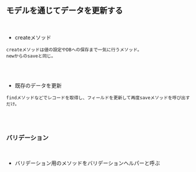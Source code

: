 ## モデルを通じてデータを更新する  
<br>  

- createメソッド  
```
createメソッドは値の設定やDBへの保存まで一気に行うメソッド。
newからのsaveと同じ。
```
<br>
<br>

- 既存のデータを更新
```
findメソッドなどでレコードを取得し、フィールドを更新して再度saveメソッドを呼び出すだけ。
```
<br>
<br>


### バリデーション  
<br>

- バリデーション用のメソッドをバリデーションヘルパーと呼ぶ  